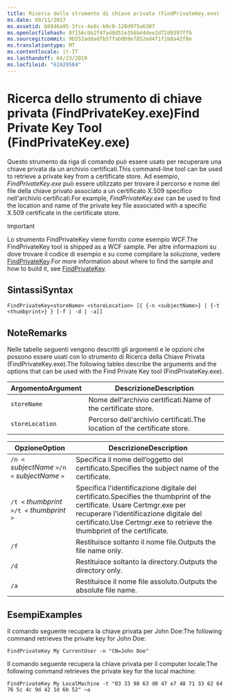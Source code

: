 ```yaml
---
title: Ricerca dello strumento di chiave privata (FindPrivateKey.exe)
ms.date: 09/11/2017
ms.assetid: b8846a95-3fcc-4e8c-b9c0-128d975a6307
ms.openlocfilehash: 8f156cbb2f4fad8d51e356bd4dee2d72d9397ffb
ms.sourcegitcommit: 9b552addadfb57fab0b9e7852ed4f1f1b8a42f8e
ms.translationtype: MT
ms.contentlocale: it-IT
ms.lasthandoff: 04/23/2019
ms.locfileid: "61929584"
---
```

# <a name="find-private-key-tool-findprivatekeyexe"></a><span data-ttu-id="abe56-102">Ricerca dello strumento di chiave privata (FindPrivateKey.exe)</span><span class="sxs-lookup"><span data-stu-id="abe56-102">Find Private Key Tool (FindPrivateKey.exe)</span></span>

<span data-ttu-id="abe56-103">Questo strumento da riga di comando può essere usato per recuperare una chiave privata da un archivio certificati.</span><span class="sxs-lookup"><span data-stu-id="abe56-103">This command-line tool can be used to retrieve a private key from a certificate store.</span></span> <span data-ttu-id="abe56-104">Ad esempio, *FindPrivateKey.exe* può essere utilizzato per trovare il percorso e nome del file della chiave privato associato a un certificato X.509 specifico nell'archivio certificati.</span><span class="sxs-lookup"><span data-stu-id="abe56-104">For example, *FindPrivateKey.exe* can be used to find the location and name of the private key file associated with a specific X.509 certificate in the certificate store.</span></span>

> [!IMPORTANT]
> <span data-ttu-id="abe56-105">Lo strumento FindPrivateKey viene fornito come esempio WCF.</span><span class="sxs-lookup"><span data-stu-id="abe56-105">The FindPrivateKey tool is shipped as a WCF sample.</span></span> <span data-ttu-id="abe56-106">Per altre informazioni su dove trovare il codice di esempio e su come compilare la soluzione, vedere [FindPrivateKey](./samples/findprivatekey.md).</span><span class="sxs-lookup"><span data-stu-id="abe56-106">For more information about where to find the sample and how to build it, see [FindPrivateKey](./samples/findprivatekey.md).</span></span>

## <a name="syntax"></a><span data-ttu-id="abe56-107">Sintassi</span><span class="sxs-lookup"><span data-stu-id="abe56-107">Syntax</span></span>

```
FindPrivateKey<storeName> <storeLocation> [{ {-n <subjectName>} | {-t <thumbprint>} } [-f | -d | -a]]
```

## <a name="remarks"></a><span data-ttu-id="abe56-108">Note</span><span class="sxs-lookup"><span data-stu-id="abe56-108">Remarks</span></span>

<span data-ttu-id="abe56-109">Nelle tabelle seguenti vengono descritti gli argomenti e le opzioni che possono essere usati con lo strumento di Ricerca della Chiave Privata (FindPrivateKey.exe).</span><span class="sxs-lookup"><span data-stu-id="abe56-109">The following tables describe the arguments and the options that can be used with the Find Private Key tool (FindPrivateKey.exe).</span></span>

|<span data-ttu-id="abe56-110">Argomento</span><span class="sxs-lookup"><span data-stu-id="abe56-110">Argument</span></span>|<span data-ttu-id="abe56-111">Descrizione</span><span class="sxs-lookup"><span data-stu-id="abe56-111">Description</span></span>|
|--------------|-----------------|
|`storeName`|<span data-ttu-id="abe56-112">Nome dell'archivio certificati.</span><span class="sxs-lookup"><span data-stu-id="abe56-112">Name of the certificate store.</span></span>|
|`storeLocation`|<span data-ttu-id="abe56-113">Percorso dell'archivio certificati.</span><span class="sxs-lookup"><span data-stu-id="abe56-113">The location of the certificate store.</span></span>|

|<span data-ttu-id="abe56-114">Opzione</span><span class="sxs-lookup"><span data-stu-id="abe56-114">Option</span></span>|<span data-ttu-id="abe56-115">Descrizione</span><span class="sxs-lookup"><span data-stu-id="abe56-115">Description</span></span>|
|------------|-----------------|
|<span data-ttu-id="abe56-116">`/n <` *subjectName* `>`</span><span class="sxs-lookup"><span data-stu-id="abe56-116">`/n <` *subjectName* `>`</span></span>|<span data-ttu-id="abe56-117">Specifica il nome dell’oggetto del certificato.</span><span class="sxs-lookup"><span data-stu-id="abe56-117">Specifies the subject name of the certificate.</span></span>|
|<span data-ttu-id="abe56-118">`/t <` *thumbprint* `>`</span><span class="sxs-lookup"><span data-stu-id="abe56-118">`/t <` *thumbprint* `>`</span></span>|<span data-ttu-id="abe56-119">Specifica l'identificazione digitale del certificato.</span><span class="sxs-lookup"><span data-stu-id="abe56-119">Specifies the thumbprint of the certificate.</span></span> <span data-ttu-id="abe56-120">Usare Certmgr.exe per recuperare l'identificazione digitale del certificato.</span><span class="sxs-lookup"><span data-stu-id="abe56-120">Use Certmgr.exe to retrieve the thumbprint of the certificate.</span></span>|
|`/f`|<span data-ttu-id="abe56-121">Restituisce soltanto il nome file.</span><span class="sxs-lookup"><span data-stu-id="abe56-121">Outputs the file name only.</span></span>|
|`/d`|<span data-ttu-id="abe56-122">Restituisce soltanto la directory.</span><span class="sxs-lookup"><span data-stu-id="abe56-122">Outputs the directory only.</span></span>|
|`/a`|<span data-ttu-id="abe56-123">Restituisce il nome file assoluto.</span><span class="sxs-lookup"><span data-stu-id="abe56-123">Outputs the absolute file name.</span></span>|

## <a name="examples"></a><span data-ttu-id="abe56-124">Esempi</span><span class="sxs-lookup"><span data-stu-id="abe56-124">Examples</span></span>

<span data-ttu-id="abe56-125">Il comando seguente recupera la chiave privata per John Doe:</span><span class="sxs-lookup"><span data-stu-id="abe56-125">The following command retrieves the private key for John Doe:</span></span>

```
FindPrivateKey My CurrentUser -n "CN=John Doe"
```

<span data-ttu-id="abe56-126">Il comando seguente recupera la chiave privata per il computer locale:</span><span class="sxs-lookup"><span data-stu-id="abe56-126">The following command retrieves the private key for the local machine:</span></span>

```
FindPrivateKey My LocalMachine -t "03 33 98 63 d0 47 e7 48 71 33 62 64 76 5c 4c 9d 42 1d 6b 52" –a
```